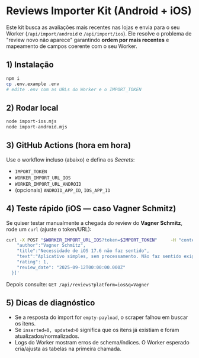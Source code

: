 # Reviews Importer Kit (Android + iOS)

Este kit busca as avaliações mais recentes nas lojas e envia para o seu Worker (`/api/import/android` e `/api/import/ios`). 
Ele resolve o problema de "review novo não aparece" garantindo **ordem por mais recentes** e mapeamento de campos coerente com o seu Worker.

## 1) Instalação
```bash
npm i
cp .env.example .env
# edite .env com as URLs do Worker e o IMPORT_TOKEN
```

## 2) Rodar local
```bash
node import-ios.mjs
node import-android.mjs
```

## 3) GitHub Actions (hora em hora)
Use o workflow incluso (abaixo) e defina os *Secrets*:
- `IMPORT_TOKEN`
- `WORKER_IMPORT_URL_IOS`
- `WORKER_IMPORT_URL_ANDROID`
- (opcionais) `ANDROID_APP_ID`, `IOS_APP_ID`

## 4) Teste rápido (iOS — caso Vagner Schmitz)
Se quiser testar manualmente a chegada do review do **Vagner Schmitz**, rode um `curl` (ajuste o token/URL):
```bash
curl -X POST "$WORKER_IMPORT_URL_IOS?token=$IMPORT_TOKEN"     -H "content-type: application/json"     -d '[{
    "author":"Vagner Schmitz",
    "title":"Necessidade de iOS 17.6 não faz sentido",
    "text":"Aplicativo simples, sem processamento. Não faz sentido exigir iOS 17.6 ou superior…",
    "rating": 1,
    "review_date": "2025-09-12T00:00:00.000Z"
  }]'
```
Depois consulte:
`GET /api/reviews?platform=ios&q=Vagner`

## 5) Dicas de diagnóstico
- Se a resposta do import for `empty-payload`, o scraper falhou em buscar os itens.
- Se `inserted=0, updated>0` significa que os itens já existiam e foram atualizados/normalizados.
- Logs do Worker mostram erros de schema/índices. O Worker esperado cria/ajusta as tabelas na primeira chamada.
